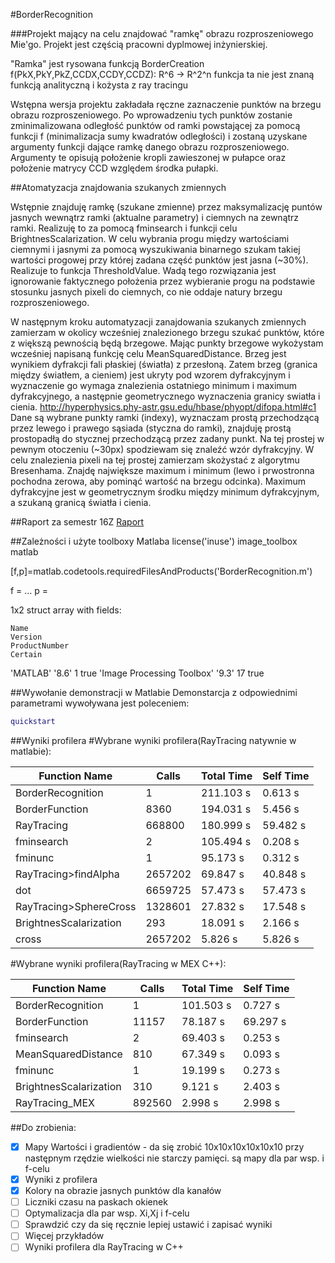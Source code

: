 #BorderRecognition

###Projekt mający na celu znajdować "ramkę" obrazu rozproszeniowego Mie'go.
Projekt jest częścią pracowni dyplmowej inżynierskiej.

"Ramka" jest rysowana funkcją BorderCreation
f(PkX,PkY,PkZ,CCDX,CCDY,CCDZ): R^6 -> R^2^n
funkcja ta nie jest znaną funkcją analityczną i kożysta z ray tracingu

Wstępna wersja projektu zakładała ręczne zaznaczenie punktów na brzegu obrazu rozproszeniowego. 
Po wprowadzeniu tych punktów zostanie zminimalizowana odległość punktów od ramki powstającej za pomocą funkcji 
f (minimalizacja sumy kwadratów odległości) i zostaną uzyskane argumenty funkcji dające ramkę danego obrazu rozproszeniowego. 
Argumenty te opisują położenie kropli zawieszonej w pułapce oraz położenie matrycy CCD względem środka pułapki.




##Atomatyzacja znajdowania szukanych zmiennych

Wstępnie znajduję ramkę (szukane zmienne) przez maksymalizację puntów jasnych wewnątrz ramki (aktualne parametry)
i ciemnych na zewnątrz ramki. Realizuję to za pomocą fminsearch i funkcji celu BrightnesScalarization.
W celu wybrania progu między wartościami ciemnymi i jasnymi za pomocą wyszukiwania binarnego szukam takiej wartości
progowej przy której zadana część punktów jest jasna (~30%). Realizuje to funkcja ThresholdValue.
Wadą tego rozwiązania jest ignorowanie faktycznego położenia przez wybieranie progu na podstawie stosunku jasnych
pixeli do ciemnych, co nie oddaje natury brzegu rozproszeniowego.

W następnym kroku automatyzacji zanajdowania szukanych zmiennych zamierzam w okolicy wcześniej znalezionego brzegu szukać
punktów, które z większą pewnością będą brzegowe. Mając punkty brzegowe wykożystam wcześniej napisaną funkcję celu
MeanSquaredDistance.
Brzeg jest wynikiem dyfrakcji fali płaskiej (światła) z przesłoną. Zatem brzeg (granica między światłem, a cieniem)
jest ukryty pod wzorem dyfrakcyjnym i wyznaczenie go wymaga znalezienia ostatniego minimum i maximum dyfrakcyjnego,
a następnie geometrycznego wyznaczenia granicy swiatła i cienia.
http://hyperphysics.phy-astr.gsu.edu/hbase/phyopt/difopa.html#c1
Dane są wybrane punkty ramki (indexy), wyznaczam prostą przechodzącą przez lewego i prawego sąsiada (styczna do ramki), 
znajduję prostą prostopadłą do stycznej przechodzącą przez zadany punkt. Na tej prostej w pewnym otoczeniu (~30px) 
spodziewam się znaleźć wzór dyfrakcyjny. W celu znalezienia pixeli na tej prostej zamierzam skożystać z algorytmu 
Bresenhama. Znajdę największe maximum i minimum (lewo i prwostronna pochodna zerowa, aby pominąć wartość na brzegu odcinka).
Maximum dyfrakcyjne jest w geometrycznym środku między minimum dyfrakcyjnym, a szukaną granicą światła i cienia.

##Raport za semestr 16Z
[Raport](https://github.com/sigrond/BorderRecognition/raw/master/RaportPDI1.odt.pdf)

##Zależności i użyte toolboxy Matlaba
license('inuse')
image_toolbox
matlab

[f,p]=matlab.codetools.requiredFilesAndProducts('BorderRecognition.m')

f = 
…
p = 

1x2 struct array with fields:

    Name
    Version
    ProductNumber
    Certain
	
	
'MATLAB'	'8.6'	1	true
'Image Processing Toolbox'	'9.3'	17	true



##Wywołanie demonstracji w Matlabie
Demonstarcja z odpowiednimi parametrami wywoływana jest poleceniem:
```Matlab
quickstart
```

##Wyniki profilera
#Wybrane wyniki profilera(RayTracing natywnie w matlabie):

| Function Name		     |	Calls   | Total Time |	Self Time   |
|------------------------|----------|------------|--------------|
| BorderRecognition      |	1 		|  211.103 s |	0.613 s 	|
| BorderFunction 	     |	8360 	|  194.031 s |	5.456 s 	|
| RayTracing 		     |	668800  |  180.999 s |	59.482 s 	|
| fminsearch 		     |	2 		|  105.494 s |	0.208 s 	|
| fminunc 			     |	1 		|	95.173 s |	0.312 s 	|
| RayTracing>findAlpha   |	2657202 |	69.847 s |	40.848 s 	|
| dot 				     |	6659725 |	57.473 s |	57.473 s 	|
| RayTracing>SphereCross |	1328601 |	27.832 s |	17.548 s 	|
| BrightnesScalarization |	293 	|	18.091 s |	2.166 s 	|
| cross 				 |	2657202 |	5.826 s  |	5.826 s 	|

#Wybrane wyniki profilera(RayTracing w MEX C++):

| Function Name		     |	Calls   | Total Time |	Self Time   |
|------------------------|----------|------------|--------------|
| BorderRecognition		 |	1		|  101.503 s |	0.727 s		|
| BorderFunction		 |	11157	|	78.187 s |	69.297 s	|
| fminsearch			 |	2		|	69.403 s |	0.253 s		|
| MeanSquaredDistance	 |	810		|	67.349 s |	0.093 s		|
| fminunc				 |	1		|	19.199 s |	0.273 s		|
| BrightnesScalarization |	310		|	9.121 s	 |	2.403 s		|
| RayTracing_MEX		 |	892560	|	2.998 s	 |	2.998 s		|


##Do zrobienia:
- [x] Mapy Wartości i gradientów - da się zrobić 10x10x10x10x10x10 przy następnym rzędzie wielkości nie starczy pamięci. są mapy dla par wsp. i f-celu
- [x] Wyniki z profilera
- [x] Kolory na obrazie jasnych punktów dla kanałów
- [ ] Liczniki czasu na paskach okienek
- [ ] Optymalizacja dla par wsp. Xi,Xj i f-celu
- [ ] Sprawdzić czy da się ręcznie lepiej ustawić i zapisać wyniki
- [ ] Więcej przykładów
- [ ] Wyniki profilera dla RayTracing w C++
